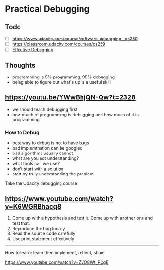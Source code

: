 # Practical Debugging

## Todo

- [ ] https://www.udacity.com/course/software-debugging--cs259
- [ ] https://classroom.udacity.com/courses/cs259
- [ ] [Effective Debugging](https://www.amazon.com/gp/product/0134394798/ref=ox_sc_act_title_1?smid=ATVPDKIKX0DER&psc=1)

## Thoughts

- programming is 5% programming, 95% debugging
- being able to figure out what's up is a useful skill

## https://youtu.be/YWwBhjQN-Qw?t=2328

- we should teach debugging first
- how much of programming is debugging and how much of it is programming

### How to Debug

- best way to debug is not to have bugs
- bad implemtnation can be googled
- bad algorithms usually cannot
- what are you not understanding?
- what tools can we use?
- don't start with a solution
- start by truly understanding the problem

Take the Udacity debugging course

## https://www.youtube.com/watch?v=K6WGRBhacq8

1. Come up with a hypothesis and test it. Come up with another one and test that.
1. Reproduce the bug locally
1. Read the source code carefully
1. Use print statement effectively

---

How to learn: learn then implement, reflect, share

https://www.youtube.com/watch?v=ZVO8Wt_PCgE
